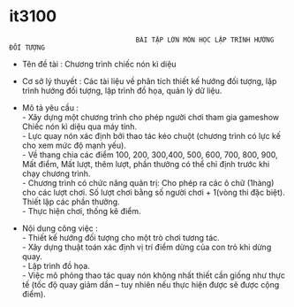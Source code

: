 # it3100
                                    BÀI TẬP LỚN MÔN HỌC LẬP TRÌNH HƯỚNG ĐỐI TƯỢNG

- Tên đề tài : Chương trình chiếc nón kì diệu
- Cơ sở lý thuyết : Các tài liệu về phân tích thiết kế hướng đối tượng, lập trình hướng đối tượng,
lập trình đồ họa, quản lý dữ liệu.

- Mô tả yêu cầu :
<br> - Xây dựng một chương trình cho phép người chơi tham gia gameshow Chiếc nón kì diệu qua máy
tính.
<br> - Lực quay nón xác định bởi thao tác kéo chuột (chương trình có lực kế cho xem mức độ mạnh
yếu).
<br> - Về thang chia các điểm 100, 200, 300,400, 500, 600, 700, 800, 900, Mất điểm, Mất lượt,
thêm lượt, phần thưởng có thể chỉ định trước khi chạy chương trình.
<br> - Chương trình có chức năng quản trị: Cho phép ra các ô chữ (1hàng) cho các lượt chơi. Số
lượt chơi bằng số người chơi + 1(vòng thi đặc biệt). Thiết lập các phần thưởng.
<br> - Thực hiện chơi, thống kê điểm.

- Nội dung công việc :
<br> - Thiết kế hướng đối tượng cho một trò chơi tương tác.
<br> - Xây dựng thuật toán xác định vị trí điểm dừng của con trỏ khi dừng quay.
<br> - Lập trình đồ họa.
<br> - Việc mô phỏng thao tác quay nón không nhất thiết cần giống như thực tế (tốc độ quay giảm
dần – tuy nhiên nếu thực hiện được sẽ được cộng điểm).

